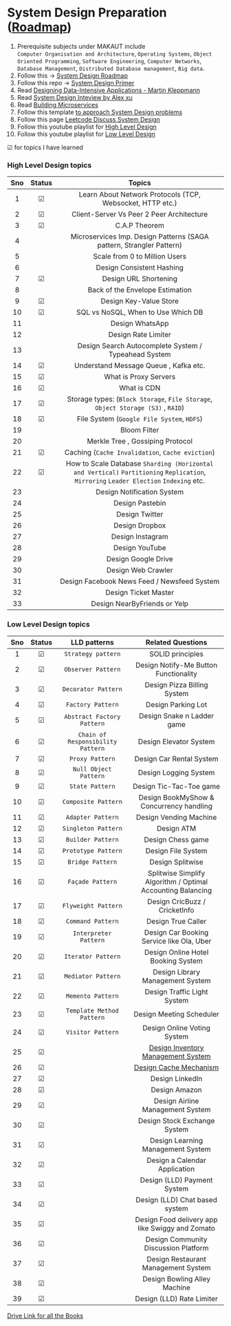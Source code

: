 # System Design Preparation ([Roadmap](https://www.geeksforgeeks.org/system-design/complete-roadmap-to-learn-system-design/))

1. Prerequisite subjects under MAKAUT include </br>
    `Computer Organisation and Architecture`, `Operating Systems`, `Object Oriented Programming`, `Software Engineering`, `Computer Networks`, `Database Management`, `Distributed Database management`, `Big data`.
2. Follow this -> [System Design Roadmap](https://roadmap.sh/system-design)
3. Follow this repo -> [System Design Primer](https://github.com/donnemartin/system-design-primer)
4. Read [Designing Data-Intensive Applications - Martin Kleppmann](https://drive.google.com/file/d/16LnNNlZ_dHyYEKL9IrUaX4oSwg7WgnKv/view?usp=drive_link)
5. Read [System Design Inteview by Alex xu](https://drive.google.com/file/d/1ka3Vd5jk0zJVIlzlHGJ-4qfUhutPsMCp/view?usp=drive_link)
6. Read [Building Microservices](https://drive.google.com/file/d/1KznVYSWwxSm9yyeSQu2AD_eLNU7Jl1tx/view?usp=drive_link)
7. Follow this template [to approach System Design problems](https://leetcode.com/discuss/career/229177/My-System-Design-Template)
8. Follow this page [Leetcode Discuss System Design](https://leetcode.com/discuss/interview-question/system-design?currentPage=1&orderBy=hot&query=)
9. Follow this youtube playlist for [High Level Design](https://youtube.com/playlist?list=PL6W8uoQQ2c63W58rpNFDwdrBnq5G3EfT7)
10. Follow this youtube playlist for [Low Level Design](https://youtube.com/playlist?list=PL6W8uoQQ2c61X_9e6Net0WdYZidm7zooW)

&#x2611; for topics I have learned

### High Level Design topics

|Sno|Status|Topics|
|:--:|:--:|:--:|
|1|&#x2611;| Learn About Network Protocols (TCP, Websocket, HTTP etc.) |
|2|&#x2611;| Client-Server Vs Peer 2 Peer Architecture |
|3|&#x2611;| C.A.P Theorem |
|4|| Microservices Imp. Design Patterns (SAGA pattern, Strangler Pattern) |
|5|| Scale from 0 to Million Users |
|6|| Design Consistent Hashing |
|7|&#x2611;| Design URL Shortening |
|8|| Back of the Envelope Estimation |
|9|&#x2611;| Design Key-Value Store |
|10|&#x2611;| SQL vs NoSQL, When to Use Which DB |
|11|| Design WhatsApp |
|12|| Design Rate Limiter |
|13|| Design Search Autocomplete System / Typeahead System |
|14|&#x2611;| Understand Message Queue , Kafka etc. |
|15|&#x2611;| What is Proxy Servers |
|16|&#x2611;| What is CDN |
|17|&#x2611;| Storage types: (`Block Storage`, `File Storage`, `Object Storage (S3)` , `RAID`) |
|18|&#x2611;| File System (`Google File System`, `HDFS`) |
|19|| Bloom Filter |
|20|| Merkle Tree , Gossiping Protocol |
|21|&#x2611;| Caching (`Cache Invalidation`, `Cache eviction`) |
|22|&#x2611;| How to Scale Database `Sharding (Horizontal and Vertical)` `Partitioning` `Replication`, `Mirroring` `Leader Election` `Indexing` etc. |
|23|| Design Notification System |
|24|| Design Pastebin |
|25|| Design Twitter |
|26|| Design Dropbox |
|27|| Design Instagram |
|28|| Design YouTube |
|29|| Design Google Drive |
|30|| Design Web Crawler |
|31|| Design Facebook News Feed / Newsfeed System |
|32|| Design Ticket Master |
|33|| Design NearByFriends or Yelp |

### Low Level Design topics

| Sno | Status | LLD patterns | Related Questions |
|:--:|:--:|:--:|:--:|
|1 |&#x2611; | `Strategy pattern` | SOLID principles |
|2 |&#x2611; | `Observer Pattern` | Design Notify-Me Button Functionality |
|3 |&#x2611; | `Decorator Pattern` | Design  Pizza Billing System |
|4 |&#x2611; | `Factory Pattern` | Design  Parking Lot |
|5 |&#x2611; | `Abstract Factory Pattern` | Design  Snake n Ladder game |
|6 |&#x2611; | `Chain of Responsibility Pattern` | Design Elevator System |
|7 |&#x2611; | `Proxy Pattern` | Design Car Rental System |
|8 |&#x2611; | `Null Object Pattern` | Design Logging System |
|9 |&#x2611; | `State Pattern` | Design Tic-Tac-Toe game |
|10|&#x2611; | `Composite Pattern` | Design BookMyShow & Concurrency handling |
|11|&#x2611; | `Adapter Pattern` | Design Vending Machine |
|12|&#x2611; | `Singleton Pattern` | Design ATM |
|13|&#x2611; | `Builder Pattern` | Design Chess game |
|14|&#x2611; | `Prototype Pattern` | Design File System |
|15|&#x2611; | `Bridge Pattern` | Design Splitwise |
|16|&#x2611; | `Façade Pattern` | Splitwise Simplify Algorithm / Optimal Accounting Balancing |
|17|&#x2611; | `Flyweight Pattern` | Design CricBuzz / CricketInfo |
|18|&#x2611; | `Command Pattern` | Design True Caller |
|19|&#x2611; | `Interpreter Pattern` | Design Car Booking Service like Ola, Uber |
|20|&#x2611; | `Iterator Pattern` | Design Online Hotel Booking System |
|21|&#x2611; | `Mediator Pattern` | Design Library Management System |
|22|&#x2611; | `Memento Pattern` | Design  Traffic Light System |
|23|&#x2611; | `Template Method Pattern` | Design Meeting Scheduler |
|24|&#x2611; | `Visitor Pattern` | Design Online Voting System |
|25|&#x2611; | | [Design Inventory Management System](https://www.interviewready.io/blog/low-level-system-design-of-an-inventory-management-system) |
|26|&#x2611; | | [Design Cache Mechanism](https://www.youtube.com/watch?v=B7iCXl_KSoM) |
|27|&#x2611; | | Design LinkedIn |
|28|&#x2611; | | Design Amazon |
|29|&#x2611; | | Design Airline Management System |
|30|&#x2611; | | Design Stock Exchange System |
|31|&#x2611; | | Design Learning Management System |
|32|&#x2611; | | Design a Calendar Application |
|33|&#x2611; | | Design (LLD) Payment System |
|34|&#x2611; | | Design (LLD) Chat based system |
|35|&#x2611; | | Design Food delivery app like Swiggy and Zomato |
|36|&#x2611; | | Design Community Discussion Platform |
|37|&#x2611; | | Design Restaurant Management System |
|38|&#x2611; | | Design Bowling Alley Machine |
|39|&#x2611; | | Design (LLD) Rate Limiter |

[Drive Link for all the Books](https://drive.google.com/drive/folders/1E0HFZHb5DZbiVWJcAuPQ0ENPhSBoEk7b)
